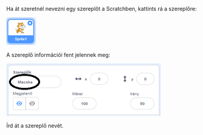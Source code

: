 Ha át szeretnél nevezni egy szereplőt a Scratchben, kattints rá a szereplőre:

![képernyőkép](images/rename-info.png)

A szereplő információi fent jelennek meg:

![képernyőkép](images/rename-change.png)

Írd át a szereplő nevét.
